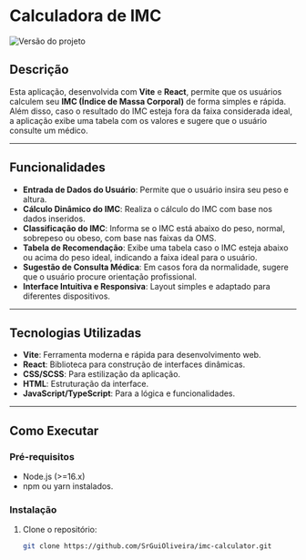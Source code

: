 # **Calculadora de IMC**

![Versão do projeto](https://img.shields.io/badge/version-1.0-blue)

## **Descrição**

Esta aplicação, desenvolvida com **Vite** e **React**, permite que os usuários calculem seu **IMC (Índice de Massa Corporal)** de forma simples e rápida. Além disso, caso o resultado do IMC esteja fora da faixa considerada ideal, a aplicação exibe uma tabela com os valores e sugere que o usuário consulte um médico.

---

## **Funcionalidades**

- **Entrada de Dados do Usuário**: Permite que o usuário insira seu peso e altura.
- **Cálculo Dinâmico do IMC**: Realiza o cálculo do IMC com base nos dados inseridos.
- **Classificação do IMC**: Informa se o IMC está abaixo do peso, normal, sobrepeso ou obeso, com base nas faixas da OMS.
- **Tabela de Recomendação**: Exibe uma tabela caso o IMC esteja abaixo ou acima do peso ideal, indicando a faixa ideal para o usuário.
- **Sugestão de Consulta Médica**: Em casos fora da normalidade, sugere que o usuário procure orientação profissional.
- **Interface Intuitiva e Responsiva**: Layout simples e adaptado para diferentes dispositivos.

---

## **Tecnologias Utilizadas**

- **Vite**: Ferramenta moderna e rápida para desenvolvimento web.
- **React**: Biblioteca para construção de interfaces dinâmicas.
- **CSS/SCSS**: Para estilização da aplicação.
- **HTML**: Estruturação da interface.
- **JavaScript/TypeScript**: Para a lógica e funcionalidades.

---

## **Como Executar**

### **Pré-requisitos**
- Node.js (>=16.x)
- npm ou yarn instalados.

### **Instalação**
1. Clone o repositório:
   ```bash
   git clone https://github.com/SrGuiOliveira/imc-calculator.git
